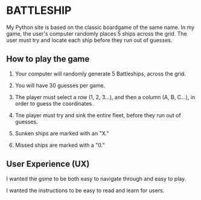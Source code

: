 # BATTLESHIP 
My Python site is based on the classic boardgame of the same name. In my game, the user's computer randomly places 5 ships across the grid. The user must try and locate each ship before they run out of guesses. 

## How to play the game
1. Your computer will randomly generate 5 Battleships, across the grid.

2. You will have 30 guesses per game.

3. The player must select a row (1, 2, 3...), and then a column (A, B, C...), in order to guess the coordinates.

4. Tne player must try and sink the entire fleet, before they run out of guesses.

5. Sunken ships are marked with an "X."

6. Missed ships are marked with a "0."

## User Experience (UX)

I wanted the gsme to be both easy to navigate through and easy to play. 

I wanted the instructions to be easy to read and learn for users. 